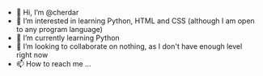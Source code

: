 - 👋 Hi, I’m @cherdar
- 👀 I’m interested in learning Python, HTML and CSS (although I am open to any program language)
- 🌱 I’m currently learning Python
- 💞️ I’m looking to collaborate on nothing, as I don't have enough level right now
- 📫 How to reach me ...

<!---
cherdar/cherdar is a ✨ special ✨ repository because its `README.md` (this file) appears on your GitHub profile.
You can click the Preview link to take a look at your changes.
--->
